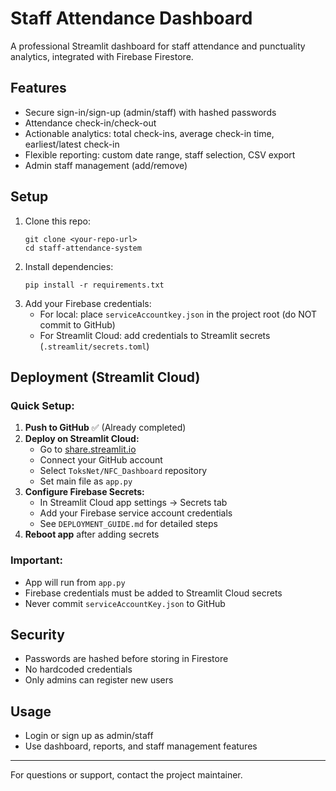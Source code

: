 # Staff Attendance Dashboard

A professional Streamlit dashboard for staff attendance and punctuality analytics, integrated with Firebase Firestore.

## Features
- Secure sign-in/sign-up (admin/staff) with hashed passwords
- Attendance check-in/check-out
- Actionable analytics: total check-ins, average check-in time, earliest/latest check-in
- Flexible reporting: custom date range, staff selection, CSV export
- Admin staff management (add/remove)

## Setup
1. Clone this repo:
   ```
   git clone <your-repo-url>
   cd staff-attendance-system
   ```
2. Install dependencies:
   ```
   pip install -r requirements.txt
   ```
3. Add your Firebase credentials:
   - For local: place `serviceAccountkey.json` in the project root (do NOT commit to GitHub)
   - For Streamlit Cloud: add credentials to Streamlit secrets (`.streamlit/secrets.toml`)

## Deployment (Streamlit Cloud)

### Quick Setup:
1. **Push to GitHub** ✅ (Already completed)
2. **Deploy on Streamlit Cloud:**
   - Go to [share.streamlit.io](https://share.streamlit.io)
   - Connect your GitHub account
   - Select `ToksNet/NFC_Dashboard` repository
   - Set main file as `app.py`
3. **Configure Firebase Secrets:**
   - In Streamlit Cloud app settings → Secrets tab
   - Add your Firebase service account credentials
   - See `DEPLOYMENT_GUIDE.md` for detailed steps
4. **Reboot app** after adding secrets

### Important:
- App will run from `app.py`
- Firebase credentials must be added to Streamlit Cloud secrets
- Never commit `serviceAccountKey.json` to GitHub

## Security
- Passwords are hashed before storing in Firestore
- No hardcoded credentials
- Only admins can register new users

## Usage
- Login or sign up as admin/staff
- Use dashboard, reports, and staff management features

---
For questions or support, contact the project maintainer.
